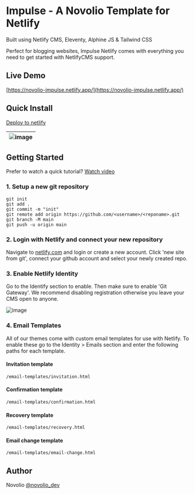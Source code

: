 # Impulse - A Novolio Template for Netlify

Built using Netlify CMS, Eleventy, Alphine JS & Tailwind CSS

Perfect for blogging websites, Impulse Netlify comes with everything you need to get started with NetlifyCMS support.

## Live Demo

[https://novolio-impulse.netlify.app/](https://novolio-impulse.netlify.app/)

## Quick Install

[Deploy to netlify](https://app.netlify.com/start/deploy?repository=https://github.com/rosstopping/impulse-netlify&stack=cms)


| ![image](https://novolio.dev/images/themes/impulse/preview.png) |
| ------------------------------------------------------------------------------------------------------------- |

## Getting Started

Prefer to watch a quick tutorial? [Watch video](https://www.youtube.com/watch?v=b3R7Ca1saJI)

### 1\. Setup a new git repository

```
git init
git add .
git commit -m "init"
git remote add origin https://github.com/<username>/<reponame>.git
git branch -M main
git push -u origin main
```

### 2\. Login with Netlify and connect your new repository

Navigate to [netlify.com](https://netlify.com) and login or create a new account. Click 'new site from git', connect your github account and select your newly created repo.

### 3\. Enable Netlify Identity

Go to the Identify section to enable. Then make sure to enable 'Git Gateway'. We recommend disabling registration otherwise you leave your CMS open to anyone. 

![image](https://novolio.dev/images/git-gateway.png)

### 4\. Email Templates
All of our themes come with custom email templates for use with Netlify. To enable these go to the Identity > Emails section and enter the following paths for each template.

#### Invitation template
``` /email-templates/invitation.html ```

#### Confirmation template
``` /email-templates/confirmation.html ```

#### Recovery template
``` /email-templates/recovery.html ```

#### Email change template
``` /email-templates/email-change.html ```


## Author

Novolio [@novolio_dev](https://novolio.dev/)
